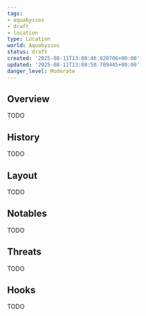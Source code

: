 ```yaml
---
tags:
- aquabyssos
- draft
- location
type: Location
world: Aquabyssos
status: draft
created: '2025-08-11T13:08:46.020706+00:00'
updated: '2025-08-11T13:08:50.709445+00:00'
danger_level: Moderate
---
```



## Overview

TODO
## History

TODO
## Layout

TODO
## Notables

TODO
## Threats

TODO
## Hooks

TODO
